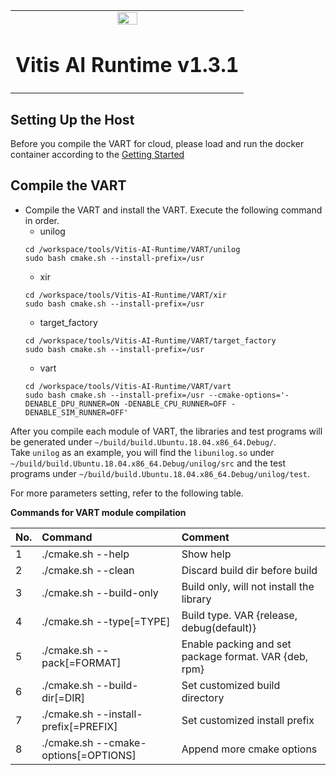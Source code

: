 <table width="100%">
  <tr width="100%">
    <td align="center"><img src="https://www.xilinx.com/content/dam/xilinx/imgs/press/media-kits/corporate/xilinx-logo.png" width="30%"/><h1>Vitis AI Runtime v1.3.1</h1>
    </td>
 </tr>
 </table>
 
## Setting Up the Host
Before you compile the VART for cloud, please load and run the docker container according to the [Getting Started](https://github.com/Xilinx/Vitis-AI#getting-started)

## Compile the VART  

* Compile the VART and install the VART. Execute the following command in order.
	* unilog
	```
	cd /workspace/tools/Vitis-AI-Runtime/VART/unilog
	sudo bash cmake.sh --install-prefix=/usr
	```
	* xir
	```
	cd /workspace/tools/Vitis-AI-Runtime/VART/xir
	sudo bash cmake.sh --install-prefix=/usr
	```
	* target_factory
	```
	cd /workspace/tools/Vitis-AI-Runtime/VART/target_factory
	sudo bash cmake.sh --install-prefix=/usr
	```
	* vart
	```
	cd /workspace/tools/Vitis-AI-Runtime/VART/vart
	sudo bash cmake.sh --install-prefix=/usr --cmake-options='-DENABLE_DPU_RUNNER=ON -DENABLE_CPU_RUNNER=OFF -DENABLE_SIM_RUNNER=OFF'
	```

After you compile each module of VART, the libraries and test programs will be generated under `~/build/build.Ubuntu.18.04.x86_64.Debug/`.  
Take `unilog` as an example, you will find the `libunilog.so` under `~/build/build.Ubuntu.18.04.x86_64.Debug/unilog/src` and the test programs under
`~/build/build.Ubuntu.18.04.x86_64.Debug/unilog/test`.  

For more parameters setting, refer to the following table.

 <summary><b> Commands for VART module compilation </b></summary>
 
| No\. | Command                  | Comment                                                      |
| :--- | :----------------------- | :----------------------------------------------------------- |
| 1    | ./cmake.sh --help        | Show help                              |
| 2    | ./cmake.sh --clean       | Discard build dir before build                              |
| 3    | ./cmake.sh --build-only  | Build only, will not install the library                  |
| 4    | ./cmake.sh --type[=TYPE] | Build type. VAR {release, debug(default)}            |
| 5    | ./cmake.sh --pack[=FORMAT]           | Enable packing and set package format. VAR {deb, rpm}         |
| 6    | ./cmake.sh --build-dir[=DIR]           | Set customized build directory    |
| 7    | ./cmake.sh --install-prefix[=PREFIX]   | Set customized install prefix         |
| 8    | ./cmake.sh --cmake-options[=OPTIONS]   | Append more cmake options        |


